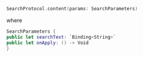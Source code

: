 ```swift
SearchProtocol.content(params: SearchParameters)
```
where

```swift
SearchParameters {
public let searchText: `Binding<String>`
public let onApply: () -> Void
}
```
